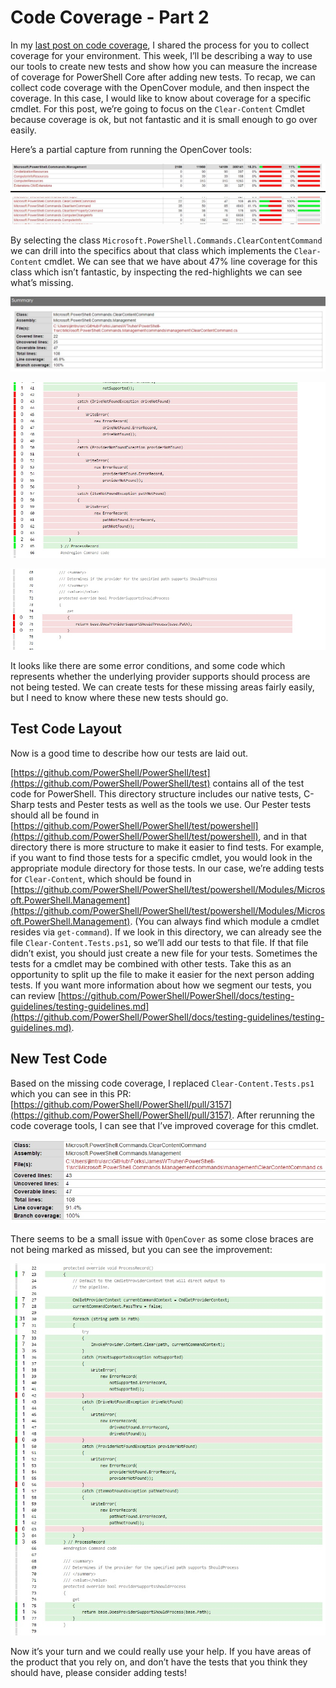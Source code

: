 # Code Coverage - Part 2   

In my [last post on code coverage](https://blogs.msdn.microsoft.com/powershell/2017/01/11/code-coverage-now-available-for-powershell-core/), I shared the process for you to collect coverage for your environment. 
This week, I’ll be describing a way to use our tools to create new tests and show how you can measure the increase of coverage for PowerShell Core after adding new tests. 
To recap, we can collect code coverage with the OpenCover module, and then inspect the coverage. 
In this case, I would like to know about coverage for a specific cmdlet. 
For this post, we’re going to focus on the `Clear-Content` Cmdlet because coverage is ok, but not fantastic and it is small enough to go over easily.

Here’s a partial capture from running the OpenCover tools:

![Coverage 2a](Images/Coverage-2a.jpg)

By selecting the class `Microsoft.PowerShell.Commands.ClearContentCommand` we can drill into the specifics about that class which implements the `Clear-Content` cmdlet. 
We can see that we have about 47% line coverage for this class which isn’t fantastic, by inspecting the red-highlights we can see what’s missing.

![Coverage 2b](Images/Coverage-2b.jpg)

![Coverage 2c](Images/Coverage-2c.jpg)

![Coverage 2d](Images/Coverage-2d.jpg)

It looks like there are some error conditions, and some code which represents whether the underlying provider supports should process are not being tested. 
We can create tests for these missing areas fairly easily, but I need to know where these new tests should go.

## Test Code Layout

Now is a good time to describe how our tests are laid out.

[https://github.com/PowerShell/PowerShell/test](https://github.com/PowerShell/PowerShell/test) 
contains all of the test code for PowerShell. 
This directory structure includes our native tests, C-Sharp tests and Pester tests as well as the tools we use. 
Our Pester tests should all be found in 
[https://github.com/PowerShell/PowerShell/test/powershell](https://github.com/PowerShell/PowerShell/test/powershell),
and in that directory there is more structure to make it easier to find tests. 
For example, if you want to find those tests for a specific cmdlet, you would look in the appropriate module directory for those tests. 
In our case, we’re adding tests for `Clear-Content`, which should be found in [https://github.com/PowerShell/PowerShell/test/powershell/Modules/Microsoft.PowerShell.Management](https://github.com/PowerShell/PowerShell/test/powershell/Modules/Microsoft.PowerShell.Management). 
(You can always find which module a cmdlet resides via `get-command`). 
If we look in this directory, we can already see the file `Clear-Content.Tests.ps1`, so we’ll add our tests to that file. 
If that file didn’t exist, you should just create a new file for your tests. 
Sometimes the tests for a cmdlet may be combined with other tests. 
Take this as an opportunity to split up the file to make it easier for the next person adding tests. 
If you want more information about how we segment our tests, you can review [https://github.com/PowerShell/PowerShell/docs/testing-guidelines/testing-guidelines.md](https://github.com/PowerShell/PowerShell/docs/testing-guidelines/testing-guidelines.md).

## New Test Code

Based on the missing code coverage, I replaced `Clear-Content.Tests.ps1` which you can see in this PR: [https://github.com/PowerShell/PowerShell/pull/3157](https://github.com/PowerShell/PowerShell/pull/3157). 
After rerunning the code coverage tools, I can see that I’ve improved coverage for this cmdlet.

![Coverage 2e](Images/Coverage-2e.jpg)

There seems to be a small issue with `OpenCover` as some close braces are not being marked as missed, but you can see the improvement:

![Coverage 2f](Images/Coverage-2f.jpg)

Now it’s your turn and we could really use your help. 
If you have areas of the product that you rely on, and don’t have the tests that you think they should have, please consider adding tests!
